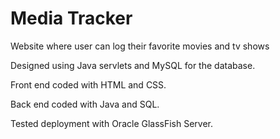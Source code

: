 # Media Tracker
Website where user can log their favorite movies and tv shows

Designed using Java servlets and MySQL for the database.

Front end coded with HTML and CSS.

Back end coded with Java and SQL.

Tested deployment with Oracle GlassFish Server.
